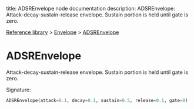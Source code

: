 title: ADSREnvelope node documentation
description: ADSREnvelope: Attack-decay-sustain-release envelope. Sustain portion is held until gate is zero.

[Reference library](../../index.md) > [Envelope](../index.md) > [ADSREnvelope](index.md)

# ADSREnvelope

Attack-decay-sustain-release envelope. Sustain portion is held until gate is zero.

Signature:
```python
ADSREnvelope(attack=0.1, decay=0.1, sustain=0.5, release=0.1, gate=0)
```
